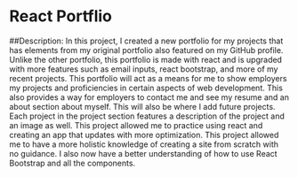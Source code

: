 # React Portflio

##Description:
In this project, I created a new portfolio for my projects that has elements from my original portfolio also featured on my GitHub profile. Unlike the other portfolio, this portfolio is made with react and is upgraded with more features such as email inputs, react bootstrap, and more of my recent projects. This portfolio will act as a means for me to show employers my projects and proficiencies in certain aspects of web development. This also provides a way for employers to contact me and see my resume and an about section about myself. This will also be where I add future projects. Each project in the project section features a description of the project and an image as well. This project allowed me to practice using  react and creating an app that updates with more optimization. This project allowed me to have a more holistic knowledge of creating a site from scratch with no guidance. I also now have a better understanding of how to use React Bootstrap and all the components.